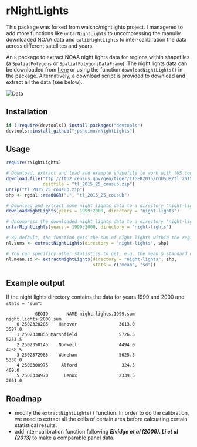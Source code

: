 # rNightLights
This package was forked from walshc/nightlights project. I managered to add more functions like `untarNightLights` to uncompressing the manully downloaded NOAA data and `calibNightLights` to inter-calibiration the data across different satellites and years.

An `R` package to extract NOAA night lights data for regions within shapefiles
(a `SpatialPolygons` or `SpatialPolygonsDataFrame`). The night lights data can be downloaded from
[here](http://ngdc.noaa.gov/eog/data/web_data/v4composites/) or using the
function `downloadNightLights()` in the package. Alternatively, a download
script is provided to download and extract all the data (see below).

![Data](/img.png?raw=true "Night Lights Data")

## Installation

```r
if (!require(devtools)) install.packages("devtools")
devtools::install_github("jpshuimu/rNightLights")
```

## Usage

```r
require(rNightLights)

# Download, extract and load and example shapefile to work with (US counties):
download.file("ftp://ftp2.census.gov/geo/tiger/TIGER2015/COUSUB/tl_2015_25_cousub.zip",
              destfile = "tl_2015_25_cousub.zip")
unzip("tl_2015_25_cousub.zip")
shp <- rgdal::readOGR(".", "tl_2015_25_cousub")

# Download and extract some night lights data to a directory "night-lights":
downloadNightLights(years = 1999:2000, directory = "night-lights")

# Uncompress the downloaded night lights data to a directory "night-lights":
untarNightLights(years = 1999:2000, directory = "night-lights")

# By default, the function gets the sum of night lights within the regions:
nl.sums <- extractNightLights(directory = "night-lights", shp)

# You can specificy other statistics to get, e.g. the mean & standard deviation:
nl.mean.sd <- extractNightLights(directory = "night-lights", shp,
                                 stats = c("mean", "sd"))
```

## Example output
If the night lights directory contains the data for years 1999 and 2000 and `stats = "sum"`:

               GEOID       NAME night.lights.1999.sum night.lights.2000.sum
        0 2502328285    Hanover                3613.0                3587.0
        1 2502338855 Marshfield                5726.5                5253.5
        2 2502350145    Norwell                4494.0                4268.5
        3 2502372985    Wareham                5625.5                5338.0
        4 2500300975     Alford                 324.5                 409.0
        5 2500334970      Lenox                2339.5                2661.0
        
## Roadmap
* modify the `extractNightLights()` function. In order to do the calibration, we need to extract all the cells of certain area before calcuating certain statistical results. 
* add inter-calibration function following ***Elvidge et al (2009). Li et al (2013)*** to make a comparable panel data.
